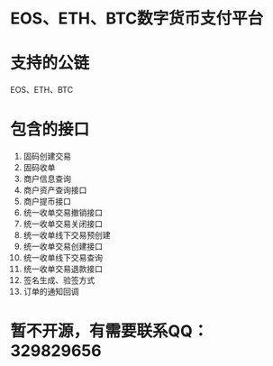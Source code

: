 # EOS、ETH、BTC数字货币支付平台

<a name="XToex"></a>
# 支持的公链
EOS、ETH、BTC<br />

<a name="LxnFH"></a>
# 包含的接口

1. 固码创建交易
1. 固码收单
1. 商户信息查询
1. 商户资产查询接口 
1. 商户提币接口
1. 统一收单交易撤销接口
1. 统一收单交易关闭接口
1. 统一收单线下交易预创建
1. 统一收单交易创建接口
1. 统一收单线下交易查询
1. 统一收单交易退款接口
1. 签名生成、验签方式
1. 订单的通知回调

# 暂不开源，有需要联系QQ：329829656
